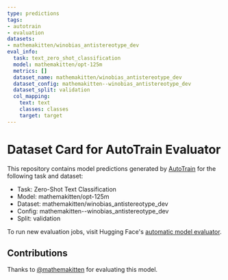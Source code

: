 ```yaml
---
type: predictions
tags:
- autotrain
- evaluation
datasets:
- mathemakitten/winobias_antistereotype_dev
eval_info:
  task: text_zero_shot_classification
  model: mathemakitten/opt-125m
  metrics: []
  dataset_name: mathemakitten/winobias_antistereotype_dev
  dataset_config: mathemakitten--winobias_antistereotype_dev
  dataset_split: validation
  col_mapping:
    text: text
    classes: classes
    target: target
---
```

# Dataset Card for AutoTrain Evaluator

This repository contains model predictions generated by [AutoTrain](https://huggingface.co/autotrain) for the following task and dataset:

* Task: Zero-Shot Text Classification
* Model: mathemakitten/opt-125m
* Dataset: mathemakitten/winobias_antistereotype_dev
* Config: mathemakitten--winobias_antistereotype_dev
* Split: validation

To run new evaluation jobs, visit Hugging Face's [automatic model evaluator](https://huggingface.co/spaces/autoevaluate/model-evaluator).

## Contributions

Thanks to [@mathemakitten](https://huggingface.co/mathemakitten) for evaluating this model.